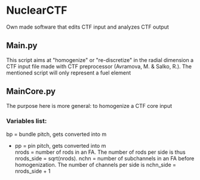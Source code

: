 # NuclearCTF
Own made software that edits CTF input and analyzes CTF output

## Main.py
This script aims at "homogenize" or "re-discretize" in the radial dimension a CTF input file made with CTF preprocessor (Avramova, M. & Salko, R.).
The mentioned script will only represent a fuel element

## MainCore.py
The purpose here is more general: to homogenize a CTF core input
### Variables list:
bp = bundle pitch, gets converted into m <br/>
 * pp = pin pitch, gets converted into m <br/>
nrods = number of rods in an FA. The number of rods per side is thus nrods_side = sqrt(nrods).
nchn = number of subchannels in an FA before homogenization. The number of channels per side is nchn_side = nrods_side + 1
